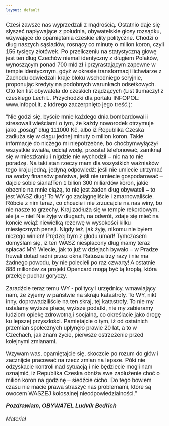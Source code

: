 ```yaml
---
layout: default
---
```

<!--24-->
<p style="margin: 0px 0px 18px; font-size: 18px; font-family: Helvetica;">Czesi zawsze nas wyprzedzali z mądrością. Ostatnio daje się słyszeć napływające z południa, obywatelskie głosy rozsądku, wzywające do opamiętania czeskie elity polityczne. Chodzi o dług naszych sąsiadów, rosnący co minutę o milion koron, czyli 156 tysięcy złotówek. Po przeliczeniu na statystyczną głowę jest ten dług Czechów niemal identyczny z długiem Polaków, wynoszącym ponad 700 mld zł i przyrastającym zapewne w tempie identycznym, gdyż w okresie transformacji lichwiarze z Zachodu odwiedzali kraje bloku wschodniego seryjnie, proponując kredyty na podobnych warunkach odsetkowych. Oto ten list obywatela do czeskich rządzących (List tłumaczył z czeskiego Lech L. Przychodzki dla portalu INFOPOL: www.infopol.lt, z którego zaczerpnięto jego treść.):</p>
<p style="margin: 0px 0px 18px; font-size: 18px; font-family: Helvetica;">"Nie godzi się, byście mnie każdego dnia bombardowali i stresowali wieściami o tym, że każdy noworodek otrzymuje jako „posag” dług 111000 Kč, albo iż Republika Czeska zadłuża się w ciągu jednej minuty o milion koron. Takie informacje do niczego mi niepotrzebne, bo choćbymwyłączył wszystkie światła, odciął wodę, przestał telefonować, zamknął się w mieszkaniu i nigdzie nie wychodził – nic na to nie poradzę. Na taki stan rzeczy mam dla wszystkich ważniaków tego kraju jedną, jedyną odpowiedź: jeśli nie umiecie utrzymać na wodzy finansów państwa, jeśli nie umiecie gospodarować – dajcie sobie siana!Ten 1 bilion 300 miliardów koron, jakie obecnie na mnie ciążą, to nie jest żaden dług obywateli – to jest WASZ dług! To WY go zaciągnęliście i zmarnowaliście. Róbcie z nim teraz, co chcecie i nie zrzucajcie na nas winy, bo nie nasze to grzechy. Kraj zadłuża się w tempie rekordowym, ale ja – nie! Nie żyję w długach, na odwrót, zdaję się mieć na koncie wciąż niewielką rezerwę w wysokości kilku miesięcznych pensji. Nigdy też, jak żyję, nikomu nie byłem niczego winien! Prędzej bym z głodu umarł! Tymczasem domyślam się, iż ten WASZ niespłacony dług mamy teraz spłacać MY! Wiecie, jak to już w dziejach bywało – w Pradze fruwali dotąd radni przez okna Ratusza trzy razy i nie ma żadnego powodu, by nie polecieli po raz czwarty! A ostatnie 888 milionów za projekt Opencard mogą być tą kroplą, która przeleje puchar goryczy.</p>
<p style="margin: 0px 0px 18px; font-size: 18px; font-family: Helvetica;">Zaradźcie teraz temu WY - politycy i urzędnicy, wmawiający nam, że żyjemy w państwie na skraju katastrofy. To WY, nikt inny, doprowadziliście na ten skraj, tej katastrofy. To nie my ustalamy wyższe płace, wyższe podatki, nie my zabieramy ludziom opiekę zdrowotną i socjalną, co określacie jako drogę ku lepszej przyszłości. Pamiętajcie o tym, iż od ostatnich przemian społecznych upłynęło prawie 20 lat, a to w Czechach, jak znam życie, pierwsze ostrzeżenie przed kolejnymi zmianami.</p>
<p style="margin: 0px 0px 18px; font-size: 18px; font-family: Helvetica;">Wzywam was, opamiętajcie się, skoczcie po rozum do głów i zacznijcie pracować na rzecz zmian na lepsze. Póki nie odzyskacie kontroli nad sytuacją i nie będziecie mogli nam oznajmić, iż Republika Czeska obniża swe zadłużenie choć o milion koron na godzinę – siedźcie cicho. Do tego bowiem czasu nie macie prawa straszyć nas problemami, które są owocem WASZEJ kolosalnej nieodpowiedzialności."</p>
<p style="margin: 0px 0px 18px; font-size: 18px; font-family: Helvetica;"><em><b>Pozdrawiam, OBYWATEL Ludvík Bedřich</b> <br><br>Materiał<br></em></p>